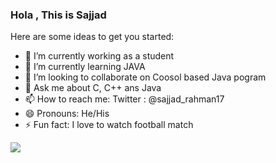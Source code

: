 ### Hola , This is Sajjad

Here are some ideas to get you started:

- 🔭 I’m currently working as a student
- 🌱 I’m currently learning JAVA
- 👯 I’m looking to collaborate on Coosol based Java pogram
- 💬 Ask me about C, C++ ans Java
- 📫 How to reach me: Twitter : @sajjad_rahman17
- 😄 Pronouns: He/His
- ⚡ Fun fact: I love to watch football match 
<img src="https://github-readme-stats.vercel.app/api?username=sajjad-njr&&show_icons=true&title_color=ffffff&icon_color=bb2acf&text_color=daf7dc&bg_color=151515">

